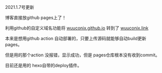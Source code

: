 2021.1.7号更新

博客直接放github pages上了！

利用github的自定义域名功能将 [wuuconix.github.io](wuuconix.github.io) 转到了 [wuuconix.link](wuuconix.link)

本来是想用github action 自动部署的，只要上传源码就能够自动build更新pages。

但是用的那个action 没报错，显示成功，但是 pages仓库根本没有收到commit。

目前还是用的 hexo自带的deploy插件。
